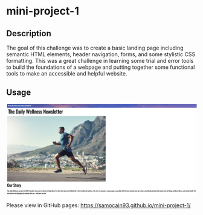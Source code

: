 # mini-project-1

## Description

The goal of this challenge was to create a basic landing page including semantic HTML elements, header navigation, forms, and some stylistic CSS formatting.
This was a great challenge in learning some trial and error tools to build the foundations of a webpage and putting together some functional tools to make an 
accessible and helpful website.

## Usage

![screenshot of landing page](assets/images/project-screenshot.png)

Please view in GitHub pages: https://samocain93.github.io/mini-project-1/
